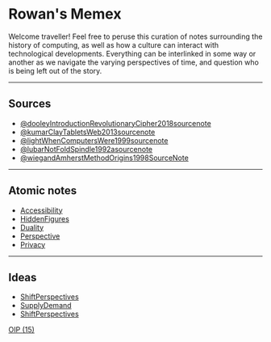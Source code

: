 
# Rowan's Memex

Welcome traveller! Feel free to peruse this curation of notes surrounding the history of computing, as well as how a culture can interact with technological developments. Everything can be interlinked in some way or another as we navigate the varying perspectives of time, and question who is being left out of the story. 

---
## Sources 

- [@dooleyIntroductionRevolutionaryCipher2018sourcenote](@dooleyIntroductionRevolutionaryCipher2018sourcenote.md)
- [@kumarClayTabletsWeb2013sourcenote](@kumarClayTabletsWeb2013sourcenote.md)
- [@lightWhenComputersWere1999sourcenote](@lightWhenComputersWere1999sourcenote.md)
- [@lubarNotFoldSpindle1992asourcenote](@lubarNotFoldSpindle1992asourcenote.md)
- [@wiegandAmherstMethodOrigins1998SourceNote](@wiegandAmherstMethodOrigins1998SourceNote.md)

---
## Atomic notes

- [Accessibility](Accessibility.md)
- [HiddenFigures](HiddenFigures.md)
- [Duality](Duality.md)
- [Perspective](Perspective.md)
- [Privacy](Privacy.md)

---
## Ideas

- [ShiftPerspectives](ShiftPerspectives.md)
- [SupplyDemand](SupplyDemand.md)
- [ShiftPerspectives](ShiftPerspectives.md)


[OIP (15)](OIP%20(15).jpg)
